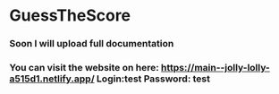 # GuessTheScore
### Soon I will upload full documentation
### You can visit the website on here: https://main--jolly-lolly-a515d1.netlify.app/ Login:test Password: test
